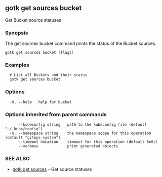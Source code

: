 ## gotk get sources bucket

Get Bucket source statuses

### Synopsis

The get sources bucket command prints the status of the Bucket sources.

```
gotk get sources bucket [flags]
```

### Examples

```
  # List all Buckets and their status
  gotk get sources bucket

```

### Options

```
  -h, --help   help for bucket
```

### Options inherited from parent commands

```
      --kubeconfig string   path to the kubeconfig file (default "~/.kube/config")
  -n, --namespace string    the namespace scope for this operation (default "gitops-system")
      --timeout duration    timeout for this operation (default 5m0s)
      --verbose             print generated objects
```

### SEE ALSO

* [gotk get sources](gotk_get_sources.md)	 - Get source statuses

